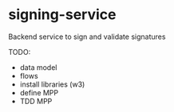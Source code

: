 # signing-service
Backend service to sign and validate signatures

TODO:
- data model
- flows
- install libraries (w3)
- define MPP
- TDD MPP
